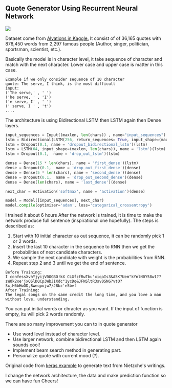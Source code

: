 ## Quote Generator Using Recurrent Neural Network 

![](https://images.unsplash.com/photo-1498435999018-6803de1f1c1f?ixlib=rb-0.3.5&s=e5fecd9f3003ad1f6b5eb51d69f4e930&auto=format&fit=crop&w=500&q=80)

Dataset come from [Alvations in Kaggle.](https://www.kaggle.com/alvations/quotables/data)
It consist of of 36,165 quotes with 878,450 words from 2,297 famous people (Author, singer, politician, sportsman, scientist, etc.).

Basically the model is in character level, it take sequence of character and match with the next character.
Lower case and upper case is matter in this case. 
```
Example if we only consider sequence of 10 character
quote: The serve, I think, is the most difficult
input: 
('The serve,' , ' ') 
('he serve, ' , 'I')
('e serve, I' , ' ') 
(' serve, I ' , 't') 
....
```

The architecture is using Bidirectional LSTM then LSTM again then Dense layers. 
```python
input_sequences = Input((maxlen, len(chars)) , name="input_sequences")
lstm = Bidirectional(LSTM(256, return_sequences= True, input_shape=(maxlen, len(chars))), name = 'bidirectional')(input_sequences)
lstm = Dropout(0.1, name = 'dropout_bidirectional_lstm')(lstm)
lstm = LSTM(64, input_shape=(maxlen, len(chars)), name = 'lstm')(lstm)
lstm = Dropout(0.1,  name = 'drop_out_lstm')(lstm)

dense = Dense(15 * len(chars), name = 'first_dense')(lstm)
dense = Dropout(0.1,  name = 'drop_out_first_dense')(dense)
dense = Dense(5 * len(chars), name = 'second_dense')(dense)
dense = Dropout(0.1,  name = 'drop_out_second_dense')(dense)
dense = Dense(len(chars), name = 'last_dense')(dense)

next_char = Activation('softmax', name = 'activation')(dense)

model = Model([input_sequences], next_char)
model.compile(optimizer='adam', loss='categorical_crossentropy')
``` 
I trained it about 6 hours
After the network is trained, it is time to make the network produce full sentence (inspirational one hopefully). The steps is described as: 
1. Start with 10 initial character as out sequence, it can be randomly pick 1 or 2 words.
2. Insert the last 10 character in the sequence to RNN then we get the probabilities of next candidate characters.
3. We sample the next candidate with weight is the probabilities from RNN.
4. Repeat step 2 and 3 until we get the end of sentence.

```
Before Training:
I confessXvhYjyijV0OGBO!kX CLGfzfRwTbu'xiqaIs3&A5K?Uem"kYnlN0Y58w1??zWOk2xe'jxQSlDQCp3WbJIXdc"1ycDq&JFNSltR3sv0SNG?vtO?Sx,H6bHwGD,Bweqpojw7/J8bz'eSbvf
After Training:
The legal songs on the same credit the long time, and you love a man without love, understanding.
```

You can put initial words or chracter as you want.
If the input of function is empty, itu will pick 2 words randomly.

There are so many improvement you can to in quote generator
+ Use word level instead of character level.
+ Use larger network, combine bidirectional LSTM and then LSTM again sounds cool! 
+ Implement beam search method in generating part. 
+ Personalize quote with current mood (?). 

Original code from [keras example](https://github.com/keras-team/keras/blob/master/examples/lstm_text_generation.py) to generate text from Nietzche's writings. 

I change the network architecture, the data and make prediction function so we can have fun
Cheers! 
